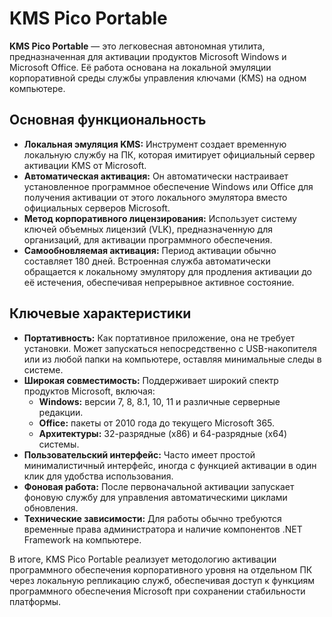# KMS Pico Portable
**KMS Pico Portable** — это легковесная автономная утилита, предназначенная для активации продуктов Microsoft Windows и Microsoft Office. Её работа основана на локальной эмуляции корпоративной среды службы управления ключами (KMS) на одном компьютере.

## **Основная функциональность**  
- **Локальная эмуляция KMS:** Инструмент создает временную локальную службу на ПК, которая имитирует официальный сервер активации KMS от Microsoft.  
- **Автоматическая активация:** Он автоматически настраивает установленное программное обеспечение Windows или Office для получения активации от этого локального эмулятора вместо официальных серверов Microsoft.  
- **Метод корпоративного лицензирования:** Использует систему ключей объемных лицензий (VLK), предназначенную для организаций, для активации программного обеспечения.  
- **Самообновляемая активация:** Период активации обычно составляет 180 дней. Встроенная служба автоматически обращается к локальному эмулятору для продления активации до её истечения, обеспечивая непрерывное активное состояние.  

## **Ключевые характеристики**  
- **Портативность:** Как портативное приложение, она не требует установки. Может запускаться непосредственно с USB-накопителя или из любой папки на компьютере, оставляя минимальные следы в системе.  
- **Широкая совместимость:** Поддерживает широкий спектр продуктов Microsoft, включая:  
  - **Windows:** версии 7, 8, 8.1, 10, 11 и различные серверные редакции.  
  - **Office:** пакеты от 2010 года до текущего Microsoft 365.  
  - **Архитектуры:** 32-разрядные (x86) и 64-разрядные (x64) системы.  
- **Пользовательский интерфейс:** Часто имеет простой минималистичный интерфейс, иногда с функцией активации в один клик для удобства использования.  
- **Фоновая работа:** После первоначальной активации запускает фоновую службу для управления автоматическими циклами обновления.  
- **Технические зависимости:** Для работы обычно требуются временные права администратора и наличие компонентов .NET Framework на компьютере.  

В итоге, KMS Pico Portable реализует методологию активации программного обеспечения корпоративного уровня на отдельном ПК через локальную репликацию служб, обеспечивая доступ к функциям программного обеспечения Microsoft при сохранении стабильности платформы.
